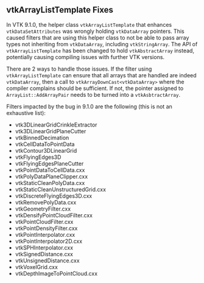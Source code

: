 ## vtkArrayListTemplate Fixes

In VTK 9.1.0, the helper class `vtkArrayListTemplate` that enhances `vtkDataSetAttributes`
was wrongly holding `vtkDataArray` pointers. This caused filters that are using this helper class to
not be able to pass array types not inheriting from `vtkDataArray`, including `vtkStringArray`.
The API of `vtkArrayListTemplate` has been changed to hold `vtkAbstractArray` instead, potentially
causing compiling issues with further VTK versions.

There are 2 ways to handle those issues. If the filter using `vtkArrayListTemplate` can ensure that
all arrays that are handled are indeed `vtkDataArray`, then a call to
`vtkArrayDownCast<vtkDataArray>` where the compiler complains should be sufficient. If not, the
pointer assigned to `ArrayList::AddArrayPair` needs to be turned into a `vtkAsbtractArray`.

Filters impacted by the bug in 9.1.0 are the following (this is not an exhaustive list):
* vtk3DLinearGridCrinkleExtractor
* vtk3DLinearGridPlaneCutter
* vtkBinnedDecimation
* vtkCellDataToPointData
* vtkContour3DLinearGrid
* vtkFlyingEdges3D
* vtkFlyingEdgesPlaneCutter
* vtkPointDataToCellData.cxx
* vtkPolyDataPlaneClipper.cxx
* vtkStaticCleanPolyData.cxx
* vtkStaticCleanUnstructuredGrid.cxx
* vtkDiscreteFlyingEdges3D.cxx
* vtkRemovePolyData.cxx
* vtkGeometryFilter.cxx
* vtkDensifyPointCloudFilter.cxx
* vtkPointCloudFilter.cxx
* vtkPointDensityFilter.cxx
* vtkPointInterpolator.cxx
* vtkPointInterpolator2D.cxx
* vtkSPHInterpolator.cxx
* vtkSignedDistance.cxx
* vtkUnsignedDistance.cxx
* vtkVoxelGrid.cxx
* vtkDepthImageToPointCloud.cxx

